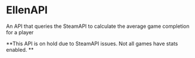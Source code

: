 # EllenAPI
An API that queries the SteamAPI to calculate the average game completion for a player

**This API is on hold due to SteamAPI issues. Not all games have stats enabled. **
